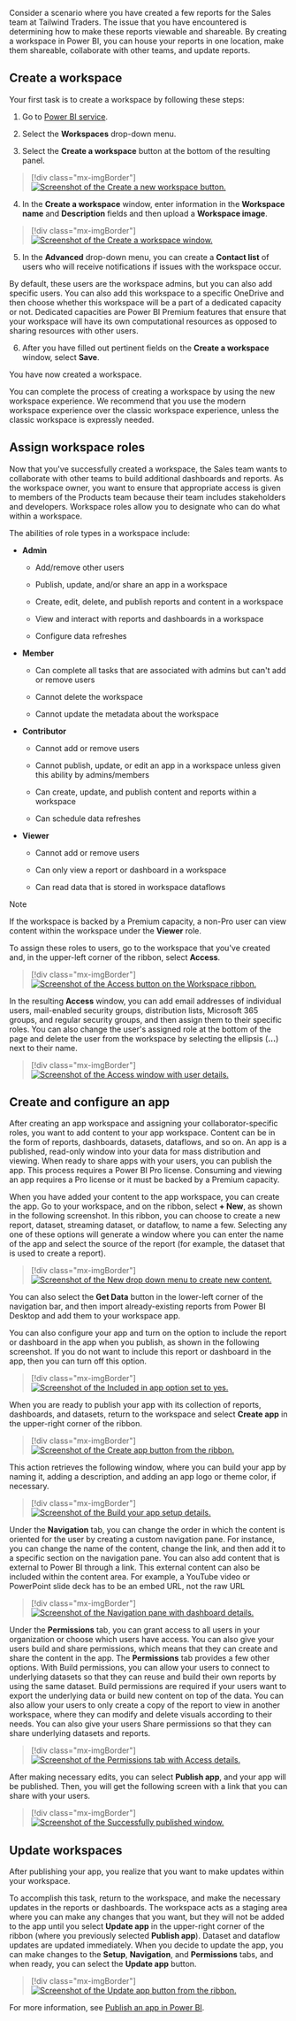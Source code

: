 Consider a scenario where you have created a few reports for the Sales team at Tailwind Traders. The issue that you have encountered is determining how to make these reports viewable and shareable. By creating a workspace in Power BI, you can house your reports in one location, make them shareable, collaborate with other teams, and update reports. 

## Create a workspace 

Your first task is to create a workspace by following these steps:

1. Go to [Power BI service](https://powerbi.microsoft.com/?azure-portal=true). 

2. Select the **Workspaces** drop-down menu. 

3. Select the **Create a workspace** button at the bottom of the resulting panel.

> [!div class="mx-imgBorder"]
> [![Screenshot of the Create a new workspace button.](../media/02-create-new-app-5-ss.png)](../media/02-create-new-app-5-ss.png#lightbox)

4. In the **Create a workspace** window, enter information in the **Workspace name** and **Description** fields and then upload a **Workspace image**.

> [!div class="mx-imgBorder"]
> [![Screenshot of the Create a workspace window.](../media/02-create-workspace-1-ssm.png)](../media/02-create-workspace-1-ssm.png#lightbox)

5. In the **Advanced** drop-down menu, you can create a **Contact list** of users who will receive notifications if issues with the workspace occur. 

By default, these users are the workspace admins, but you can also add specific users. You can also add this workspace to a specific OneDrive and then choose whether this workspace will be a part of a dedicated capacity or not. Dedicated capacities are Power BI Premium features that ensure that your workspace will have its own computational resources as opposed to sharing resources with other users. 

6. After you have filled out pertinent fields on the **Create a workspace** window, select **Save**. 

You have now created a workspace. 

You can complete the process of creating a workspace by using the new workspace experience. We recommend that you use the modern workspace experience over the classic workspace experience, unless the classic workspace is expressly needed.

## Assign workspace roles 

Now that you've successfully created a workspace, the Sales team wants to collaborate with other teams to build additional dashboards and reports. As the workspace owner, you want to ensure that appropriate access is given to members of the Products team because their team includes stakeholders and developers. Workspace roles allow you to designate who can do what within a workspace. 

The abilities of role types in a workspace include:

-   **Admin**

    -   Add/remove other users

    -   Publish, update, and/or share an app in a workspace

    -   Create, edit, delete, and publish reports and content in a workspace

    -   View and interact with reports and dashboards in a workspace

    -   Configure data refreshes

-   **Member**

    -   Can complete all tasks that are associated with admins but can't add or remove users

    -   Cannot delete the workspace

    -   Cannot update the metadata about the workspace

-   **Contributor**

    -   Cannot add or remove users

    -   Cannot publish, update, or edit an app in a workspace unless given this ability by admins/members

    -   Can create, update, and publish content and reports within a workspace

    -   Can schedule data refreshes

-   **Viewer**

    -   Cannot add or remove users

    -   Can only view a report or dashboard in a workspace

    -   Can read data that is stored in workspace dataflows

> [!NOTE]
> If the workspace is backed by a Premium capacity, a non-Pro user can view content within the workspace under the **Viewer** role.

To assign these roles to users, go to the workspace that you've created and, in the upper-left corner of the ribbon, select **Access**.

> [!div class="mx-imgBorder"]
> [![Screenshot of the Access button on the Workspace ribbon.](../media/02-workspace-access-3-ss.png)](../media/02-workspace-access-3-ss.png#lightbox)

In the resulting **Access** window, you can add email addresses of individual users, mail-enabled security groups, distribution lists, Microsoft 365 groups, and regular security groups, and then assign them to their specific roles. You can also change the user's assigned role at the bottom of the page and delete the user from the workspace by selecting the ellipsis (**...**) next to their name.

> [!div class="mx-imgBorder"]
> [![Screenshot of the Access window with user details.](../media/02-workspace-app-7-ss.png)](../media/02-workspace-app-7-ss.png#lightbox)

## Create and configure an app 

After creating an app workspace and assigning your collaborator-specific roles, you want to add content to your app workspace. Content can be in the form of reports, dashboards, datasets, dataflows, and so on. An app is a published, read-only window into your data for mass distribution and viewing. When ready to share apps with your users, you can publish the app. This process requires a Power BI Pro license. Consuming and viewing an app requires a Pro license or it must be backed by a Premium capacity.

When you have added your content to the app workspace, you can create the app. Go to your workspace, and on the ribbon, select **+ New**, as shown in the following screenshot. In this ribbon, you can choose to create a new report, dataset, streaming dataset, or dataflow, to name a few. Selecting any one of these options will generate a window where you can enter the name of the app and select the source of the report (for example, the dataset that is used to create a report).

> [!div class="mx-imgBorder"]
> [![Screenshot of the New drop down menu to create new content.](../media/02-create-new-app-ss.png)](../media/02-create-new-app-ss.png#lightbox)

You can also select the **Get Data** button in the lower-left corner of the navigation bar, and then import already-existing reports from Power BI Desktop and add them to your workspace app.

You can also configure your app and turn on the option to include the report or dashboard in the app when you publish, as shown in the following screenshot. If you do not want to include this report or dashboard in the app, then you can turn off this option.

> [!div class="mx-imgBorder"]
> [![Screenshot of the Included in app option set to yes.](../media/02-create-workspace-window-2-ss.png)](../media/02-create-workspace-window-2-ss.png#lightbox)

When you are ready to publish your app with its collection of reports, dashboards, and datasets, return to the workspace and select **Create app** in the upper-right corner of the ribbon.

> [!div class="mx-imgBorder"]
> [![Screenshot of the Create app button from the ribbon.](../media/02-update-app-10-ss.png)](../media/02-update-app-10-ss.png#lightbox)

This action retrieves the following window, where you can build your app by naming it, adding a description, and adding an app logo or theme color, if necessary.

> [!div class="mx-imgBorder"]
> [![Screenshot of the Build your app setup details.](../media/02-workspace-access-3-ssm.png)](../media/02-workspace-access-3-ssm.png#lightbox)

Under the **Navigation** tab, you can change the order in which the content is oriented for the user by creating a custom navigation pane. For instance, you can change the name of the content, change the link, and then add it to a specific section on the navigation pane. You can also add content that is external to Power BI through a link. This external content can also be included within the content area. For example, a YouTube video or PowerPoint slide deck has to be an embed URL, not the raw URL

> [!div class="mx-imgBorder"]
> [![Screenshot of the Navigation pane with dashboard details.](../media/02-publish-app-ss.png)](../media/02-publish-app-ss.png#lightbox)

Under the **Permissions** tab, you can grant access to all users in your organization or choose which users have access. You can also give your users build and share permissions, which means that they can create and share the content in the app. The **Permissions** tab provides a few other options. With Build permissions, you can allow your users to connect to underlying datasets so that they can reuse and build their own reports by using the same dataset. Build permissions are required if your users want to export the underlying data or build new content on top of the data. You can also allow your users to only create a copy of the report to view in another workspace, where they can modify and delete visuals according to their needs. You can also give your users Share permissions so that they can share underlying datasets and reports.

> [!div class="mx-imgBorder"]
> [![Screenshot of the Permissions tab with Access details.](../media/02-included-app-6-ss.png)](../media/02-included-app-6-ss.png#lightbox)

After making necessary edits, you can select **Publish app**, and your app will be published. Then, you will get the following screen with a link that you can share with your users.

> [!div class="mx-imgBorder"]
> [![Screenshot of the Successfully published window.](../media/02-publish-app-7-ss.png)](../media/02-publish-app-7-ss.png#lightbox)

## Update workspaces 

After publishing your app, you realize that you want to make updates within your workspace. 

To accomplish this task, return to the workspace, and make the necessary updates in the reports or dashboards. The workspace acts as a staging area where you can make any changes that you want, but they will not be added to the app until you select **Update app** in the upper-right corner of the ribbon (where you previously selected **Publish app**). Dataset and dataflow updates are updated immediately. When you decide to update the app, you can make changes to the **Setup**, **Navigation**, and **Permissions** tabs, and when ready, you can select the **Update app** button.

> [!div class="mx-imgBorder"]
> [![Screenshot of the Update app button from the ribbon.](../media/02-publish-app-9-ss.png)](../media/02-publish-app-9-ss.png#lightbox)

For more information, see [Publish an app in Power BI](/power-bi/collaborate-share/service-create-distribute-apps/?azure-portal=true).
